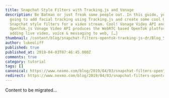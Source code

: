 ```yaml
---
title: Snapchat Style Filters with Tracking.js and Vonage
description: Be Batman or just freak some people out. In this guide, you’re
  going to add facial tracking using Tracking.js and create some cool OpenTok.js
  Snapchat style filters for a video stream. Cool! Vonage Video API and
  OpenTok.js Vonage Video API produces the WebRTC based OpenTok platform for
  adding live video, voice & messaging to web, […]
thumbnail: /content/blog/snapchat-filters-opentok-tracking-js-dr/Blog_Snapchat-Style-Filters_1200x600.png
author: lukeoliff
published: true
published_at: 2019-04-03T07:46:45.000Z
comments: true
category: tutorial
tags: []
canonical: https://www.nexmo.com/blog/2019/04/03/snapchat-filters-opentok-tracking-js-dr
redirect: https://www.nexmo.com/blog/2019/04/03/snapchat-filters-opentok-tracking-js-dr
---
```


Content to be migrated...
